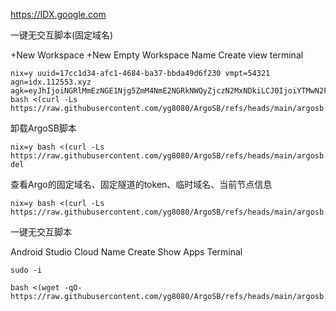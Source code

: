 https://IDX.google.com

一键无交互脚本(固定域名)

+New Workspace +New Empty Workspace Name Create view terminal

```
nix=y uuid=17cc1d34-afc1-4684-ba37-bbda49d6f230 vmpt=54321 agn=idx.112553.xyz agk=eyJhIjoiNGRlMmEzNGE1Njg5ZmM4NmE2NGRkNWQyZjczN2MxNDkiLCJ0IjoiYTMwN2FjNDctNzY5OC00OGEzLWFlYWYtZDc4MTA5Y2M4NGM0IiwicyI6Ik16UTBZelkzWkdNdE5qUXlNUzAwTkRnMkxUZ3lPV1V0WldFNE5UWmtNbU16WXpGbCJ9 bash <(curl -Ls https://raw.githubusercontent.com/yg8080/ArgoSB/refs/heads/main/argosb.sh)
```

卸载ArgoSB脚本
```
nix=y bash <(curl -Ls https://raw.githubusercontent.com/yg8080/ArgoSB/refs/heads/main/argosb.sh) del
```
查看Argo的固定域名、固定隧道的token、临时域名、当前节点信息
```
nix=y bash <(curl -Ls https://raw.githubusercontent.com/yg8080/ArgoSB/refs/heads/main/argosb.sh)
```
一键无交互脚本

Android Studio Cloud Name Create Show Apps Terminal

```
sudo -i
```
```
bash <(wget -qO- https://raw.githubusercontent.com/yg8080/ArgoSB/refs/heads/main/argosb.sh)
```
